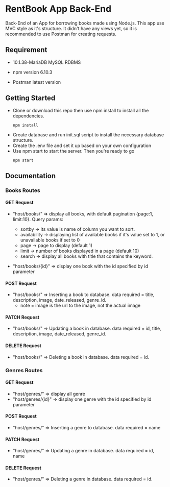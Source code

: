# RentBook App Back-End

Back-End of an App for borrowing books made using Node.js. This app use MVC style as it's structure. It didn't have any views yet, so it is recommended to use Postman for creating requests.


## Requirement

- 10.1.38-MariaDB MySQL RDBMS

- npm version 6.10.3

- Postman latest version


## Getting Started

 - Clone or download this repo then use npm install to install all the dependencies.
	```
	npm install
	```
 - Create database and run init.sql script to install the necessary database structure. 
 - Create the .env file and set it up based on your own configuration 
 - Use npm start to start the server. Then you're ready to go
	```
	npm start
	```
## Documentation

### Books Routes

#### GET Request

 - "host/books/" => display all books, with default pagination {page:1, limit:10}. Query params:
	- sortby -> its value is name of column you want to sort. 
	- availability -> displaying list of available books if it's value set to 1, or unavailable books if set to 0
	- page -> page to display (default 1)
	- limit -> number of books displayed in a page (default 10)
	- search -> display all books with title that contains the keyword.

 - "host/books/{id}" => display one book with the id specified by id parameter


#### POST Request

 - "host/books/" => Inserting a book to database. data required = title, description, image, date_released, genre_id. 
	- note = image is the url to the image, not the actual image


#### PATCH Request

 - "host/books/" => Updating a book in database. data required = id, title, description, image, date_released, genre_id.


#### DELETE Request

 - "host/books/" => Deleting a book in database. data required = id.


### Genres Routes

#### GET Request

 - "host/genres/" => display all genre
 - "host/genres/{id}" => display one genre with the id specified by id parameter


#### POST Request

 - "host/genres/" => Inserting a genre to database. data required = name


#### PATCH Request

 - "host/genres/" => Updating a genre in database. data required = id, name


#### DELETE Request

 - "host/genres/" => Deleting a genre in database. data required = id.

